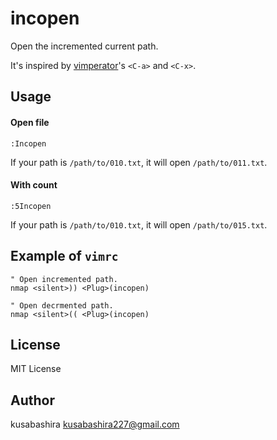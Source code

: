 incopen
=======

Open the incremented current path.

It's inspired by
[vimperator](https://addons.mozilla.org/ja/firefox/addon/vimperator/)'s
`<C-a>` and `<C-x>`.

Usage
-----

#### Open file

```
:Incopen
```

If your path is `/path/to/010.txt`,
it will open `/path/to/011.txt`.

#### With count

```
:5Incopen
```

If your path is `/path/to/010.txt`,
it will open `/path/to/015.txt`.

Example of `vimrc`
------------------

```vim
" Open incremented path.
nmap <silent>)) <Plug>(incopen)

" Open decrmented path.
nmap <silent>(( <Plug>(incopen)
```

License
-------

MIT License

Author
------

kusabashira <kusabashira227@gmail.com>
